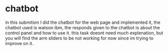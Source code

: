 # chatbot
in this submition I did the chatbot for the web page and implemented it, the chatbot used is watson ibm, the responds given to the chatbot is about the control panel and how to use it. this task doesnt need much explenation, but you will find the arm sliders to be not working for now since im trying to improve on it.

